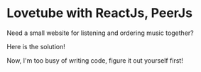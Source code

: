 # Lovetube with ReactJs, PeerJs
Need a small website for listening and ordering music together?

Here is the solution!

Now, I'm too busy of writing code, figure it out yourself first!
